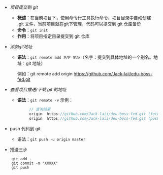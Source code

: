 * *项目提交到 git*
    - **概述**：在当前项目下，使用命令行工具执行命令，项目目录中自动创建 .git 文件，当前项目就在git下管理，代码可以提交到 git 仓库备份
    - **命令**：`git init`
    - **作用**：将项目指定目录提交到 git 仓库

    
* *添加git地址*
    - **语法**：`git remote add 名字 地址`（名字：提交到具体地址的一个别名。地址：git 地址）
            
        例如：git remote add origin https://github.com/Jack-laii/edu-boss-fed.git

* *查看项目推送/下载 git 的地址*
    - **语法**：`git remote -v`
        示例：
```js
            // 查询结果
            origin  https://github.com/Jack-laii/deu-boss-fed.git (fetch)
            origin  https://github.com/Jack-laii/deu-boss-fed.git (push)
```

* push 代码到 git
    - 语法：`git push -u origin master`


* 推送三步
```
    git add .
    git commit -m "XXXXX"
    git push
```